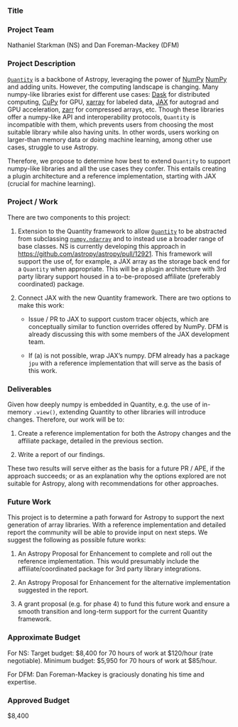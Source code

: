 ### Title

### Project Team

Nathaniel Starkman (NS) and Dan Foreman-Mackey (DFM)


### Project Description

[`Quantity`][Quantity] is a backbone of Astropy, leveraging the power of [NumPy]
[NumPy] and adding units. However, the computing landscape is changing. Many
numpy-like libraries exist for different use cases: [Dask][Dask] for
distributed computing, [CuPy][CuPy] for GPU, [xarray][xarray] for labeled
data, [JAX][JAX] for autograd and GPU acceleration, [zarr][zarr] for compressed
arrays, etc. Though these libraries offer a numpy-like API and interoperability
protocols, `Quantity` is incompatible with them, which prevents users from
choosing the most suitable library while also having units. In other words,
users working on larger-than memory data or doing machine learning, among other
use cases, struggle to use Astropy.

Therefore, we propose to determine how best to extend `Quantity` to support
numpy-like libraries and all the use cases they confer. This entails creating a
plugin architecture and a reference implementation, starting with JAX
(crucial for machine learning).


### Project / Work

There are two components to this project:

1. Extension to the Quantity framework to allow [`Quantity`][Quantity] to be
abstracted from subclassing [`numpy.ndarray`][NumPy] and to instead use a
broader range of base classes. NS is currently developing this approach in
https://github.com/astropy/astropy/pull/12921. This framework will support the
use of, for example, a JAX array as the storage back end for a `Quantity` when
appropriate. This will be a plugin architecture with 3rd party library support
housed in a to-be-proposed affiliate (preferably coordinated) package.

2. Connect JAX with the new Quantity framework. There are two options to make
this work:
    - Issue / PR to JAX to support custom tracer objects, which are conceptually
      similar to function overrides offered by NumPy. DFM is already discussing
      this with some members of the JAX development team.

    - If (a) is not possible, wrap JAX’s numpy. DFM already has a package `jpu`
      with a reference implementation that will serve as the basis of this
      work.


### Deliverables

Given how deeply numpy is embedded in Quantity, e.g. the use of in-memory
``.view()``, extending Quantity to other libraries will introduce changes.
Therefore, our work will be to:

1. Create a reference implementation for both the Astropy changes and the
affiliate package, detailed in the previous section.

2. Write a report of our findings.

These two results will serve either as the basis for a future PR / APE, if the
approach succeeds; or as an explanation why the options explored are not
suitable for Astropy, along with recommendations for other approaches.


### Future Work

This project is to determine a path forward for Astropy to support the next
generation of array libraries. With a reference implementation and detailed
report the community will be able to provide input on next steps. We suggest
the following as possible future works:

1. An Astropy Proposal for Enhancement to complete and roll out the reference
implementation. This would presumably include the affiliate/coordinated package
for 3rd party library integrations.

2. An Astropy Proposal for Enhancement for the alternative implementation
suggested in the report.

3. A grant proposal (e.g. for phase 4) to fund this future work and ensure a
smooth transition and long-term support for the current Quantity framework.


### Approximate Budget

For NS:
Target budget: $8,400 for 70 hours of work at $120/hour (rate negotiable).
Minimum budget: $5,950 for 70 hours of work at $85/hour.

For DFM:
Dan Foreman-Mackey is graciously donating his time and expertise.


[Quantity]: https://docs.astropy.org/en/stable/units/quantity.html
[NumPy]: https://numpy.org/doc/stable/reference/generated/numpy.ndarray.html
[Dask]: https://www.dask.org
[CuPy]: https://cupy.dev
[xarray]: https://docs.xarray.dev/en/stable/index.html
[JAX]: https://jax.readthedocs.io/en/latest/notebooks/quickstart.html
[zarr]: https://zarr.readthedocs.io/en/stable/

### Approved Budget
$8,400
